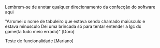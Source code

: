 Lembrem-se de anotar qualquer direcionamento da confecção do software aqui

"Arrumei o nome de tabuleiro que estava sendo chamado maiúsculo e estava minusculo
Dei uma brincada só para tentar entender a lgc do game(ta tudo meio errado)" [Doro]

Teste de funcionalidade [Mariano]
